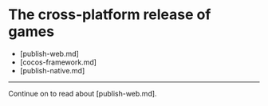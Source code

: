 # The cross-platform release of games

- [publish-web.md]
- [cocos-framework.md]
- [publish-native.md]

<hr>

Continue on to read about [publish-web.md].
